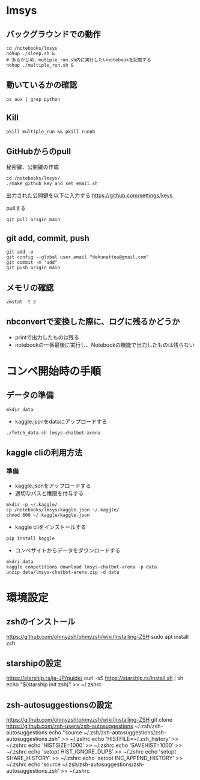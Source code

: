 # lmsys

## バックグラウンドでの動作
```
cd /notebooks/lmsys
nohup ./sleep.sh &
# あらかじめ、mutiple_run.sh内に実行したいnotebookを記載する
nohup ./multiple_run.sh &
```

## 動いているかの確認
```
ps aux | grep python
```

## Kill
```
pkill multiple_run && pkill runnb
```

## GitHubからのpull

秘密鍵、公開鍵の作成
```
cd /notebooks/lmsys/
./make_github_key_and_set_email.sh
```

出力された公開鍵を以下に入力する
https://github.com/settings/keys


pullする
```
git pull origin main
```

## git add, commit, push

```
git add -u
git config --global user.email "dekunattou@gmail.com"
git commit -m "add"
git push origin main
```

## メモリの確認
```
vmstat -t 2
```

## nbconvertで変換した際に、ログに残るかどうか
- printで出力したものは残る
- notebookの一番最後に実行し、Notebookの機能で出力したものは残らない

# コンペ開始時の手順

## データの準備
```
mkdir data
```

- kaggle.jsonをdataにアップロードする

```
./fetch_data.sh lmsys-chatbot-arena
```

## kaggle cliの利用方法

### 準備
- kaggle.jsonをアップロードする
- 適切なパスと権限を付与する
```
mkdir -p ~/.kaggle/
cp /notebooks/lmsys/kaggle.json ~/.kaggle/
chmod 600 ~/.kaggle/kaggle.json
```

- kaggle cliをインストールする
```
pip install kaggle
```

- コンペサイトからデータをダウンロードする
```
mkdri data
kaggle competitions download lmsys-chatbot-arena -p data
unzip data/lmsys-chatbot-arena.zip -d data
```

# 環境設定

## zshのインストール
https://github.com/ohmyzsh/ohmyzsh/wiki/Installing-ZSH
sudo apt install zsh

## starshipの設定
https://starship.rs/ja-JP/guide/
curl -sS https://starship.rs/install.sh | sh
echo "$(starship init zsh)" >> ~/.zshrc

## zsh-autosuggestionsの設定
https://github.com/ohmyzsh/ohmyzsh/wiki/Installing-ZSH
git clone https://github.com/zsh-users/zsh-autosuggestions ~/.zsh/zsh-autosuggestions
echo "source ~/.zsh/zsh-autosuggestions/zsh-autosuggestions.zsh" >> ~/.zshrc
echo 'HISTFILE=~/.zsh_history' >> ~/.zshrc
echo 'HISTSIZE=1000' >> ~/.zshrc
echo 'SAVEHIST=1000' >> ~/.zshrc
echo 'setopt HIST_IGNORE_DUPS' >> ~/.zshrc
echo 'setopt SHARE_HISTORY' >> ~/.zshrc
echo 'setopt INC_APPEND_HISTORY' >> ~/.zshrc
echo 'source ~/.zsh/zsh-autosuggestions/zsh-autosuggestions.zsh' >> ~/.zshrc
